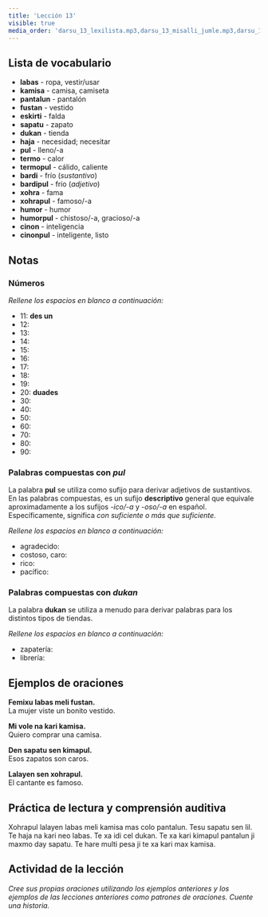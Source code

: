 ```yaml
---
title: 'Lección 13'
visible: true
media_order: 'darsu_13_lexilista.mp3,darsu_13_misalli_jumle.mp3,darsu_13_doxoli_abyasa.mp3'
---
```


## Lista de vocabulario

* **labas** - ropa, vestir/usar
* **kamisa** - camisa, camiseta
* **pantalun** - pantalón
* **fustan** - vestido
* **eskirti** - falda
* **sapatu** - zapato
* **dukan** - tienda
* **haja** - necesidad; necesitar
* **pul** - lleno/-a
* **termo** - calor
 * **termopul** - cálido, caliente
* **bardi** - frío (_sustantivo_)
 * **bardipul** - frío (_adjetivo_)
* **xohra** - fama
 * **xohrapul** - famoso/-a
* **humor** - humor
 * **humorpul** - chistoso/-a, gracioso/-a
* **cinon** - inteligencia
 * **cinonpul** - inteligente, listo

## Notas
### Números

_Rellene los espacios en blanco a continuación:_

* 11: **des un**  
* 12:
* 13:
* 14:
* 15:
* 16:
* 17:
* 18:
* 19:
* 20: **duades**  
* 30:
* 40:
* 50:
* 60:
* 70:
* 80:
* 90:

### Palabras compuestas con _pul_

La palabra **pul** se utiliza como sufijo para derivar adjetivos de sustantivos. En las palabras compuestas, es un sufijo **descriptivo** general que equivale aproximadamente a los sufijos _-ico/-a_ y _-oso/-a_ en español. Específicamente, significa _con suficiente o más que suficiente_.

_Rellene los espacios en blanco a continuación:_

* agradecido:
* costoso, caro:
* rico:
* pacífico:

### Palabras compuestas con _dukan_
 
La palabra **dukan** se utiliza a menudo para derivar palabras para los distintos tipos de tiendas. 
 
_Rellene los espacios en blanco a continuación:_

* zapatería:
* librería:

## Ejemplos de oraciones

**Femixu labas meli fustan.**  
La mujer viste un bonito vestido.

**Mi vole na kari kamisa.**  
Quiero comprar una camisa.

**Den sapatu sen kimapul.**  
Esos zapatos son caros.

**Lalayen sen xohrapul.**  
El cantante es famoso.

## Práctica de lectura y comprensión auditiva

Xohrapul lalayen labas meli kamisa mas colo pantalun. Tesu sapatu sen lil. Te haja na kari neo labas. Te xa idi cel dukan. Te xa kari kimapul pantalun ji maxmo day sapatu. Te hare multi pesa ji te xa kari max kamisa. 

## Actividad de la lección

_Cree sus propias oraciones utilizando los ejemplos anteriores y los ejemplos de las lecciones anteriores como patrones de oraciones. Cuente una historia._
